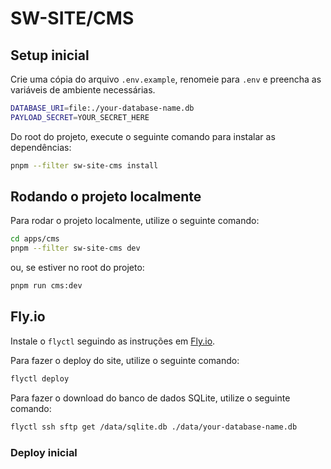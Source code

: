 # SW-SITE/CMS

## Setup inicial

Crie uma cópia do arquivo `.env.example`, renomeie para `.env` e preencha as variáveis de ambiente necessárias.

```bash
DATABASE_URI=file:./your-database-name.db
PAYLOAD_SECRET=YOUR_SECRET_HERE
```

Do root do projeto, execute o seguinte comando para instalar as dependências:

```bash
pnpm --filter sw-site-cms install
```

## Rodando o projeto localmente

Para rodar o projeto localmente, utilize o seguinte comando:

```bash
cd apps/cms
pnpm --filter sw-site-cms dev
```

ou, se estiver no root do projeto:

```bash
pnpm run cms:dev
```

## Fly.io

Instale o `flyctl` seguindo as instruções em [Fly.io](https://fly.io/docs/getting-started/installing-flyctl/).

Para fazer o deploy do site, utilize o seguinte comando:

```bash
flyctl deploy
```

Para fazer o download do banco de dados SQLite, utilize o seguinte comando:

```bash
flyctl ssh sftp get /data/sqlite.db ./data/your-database-name.db
```

### Deploy inicial